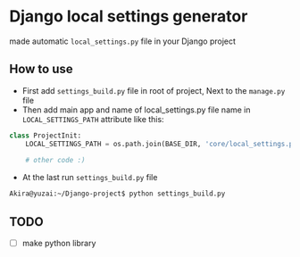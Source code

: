 # Django local settings generator
made automatic `local_settings.py` file in your Django project 

## How to use
- First add `settings_build.py` file in root of project, Next to the `manage.py` file
- Then add main app and name of local_settings.py file name in `LOCAL_SETTINGS_PATH` attribute like this:

```python
class ProjectInit:
    LOCAL_SETTINGS_PATH = os.path.join(BASE_DIR, 'core/local_settings.py')
    
    # other code :)

```

- At the last run `settings_build.py` file
```bash
Akira@yuzai:~/Django-project$ python settings_build.py

```

## TODO

- [ ] make python library
